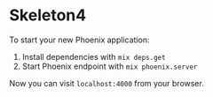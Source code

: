 # Skeleton4

To start your new Phoenix application:

1. Install dependencies with `mix deps.get`
2. Start Phoenix endpoint with `mix phoenix.server`

Now you can visit `localhost:4000` from your browser.
